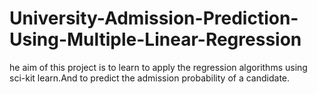 # University-Admission-Prediction-Using-Multiple-Linear-Regression
he aim of this project is to learn to apply the regression algorithms using sci-kit learn.And to predict the admission probability of a candidate.
